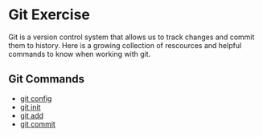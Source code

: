 # Git Exercise
Git is a version control system that allows us to track changes and commit them to history.
Here is a growing collection of rescources and helpful commands to know when working with git.
## Git Commands
- [git config](./Commands/Config.md)
- [git init](./Commands/Init.md)
- [git add](./Commands/Add.md)
- [git commit](./Commands/Commit.md)